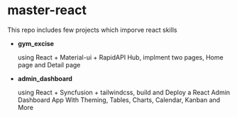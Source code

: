 # master-react

This repo includes few projects which imporve react skills

- **gym_excise**

  using React + Material-ui + RapidAPI Hub, implment two pages, Home page and Detail page
- **admin_dashboard**

  using React + Syncfusion + tailwindcss, build and Deploy a React Admin Dashboard App With Theming, Tables, Charts, Calendar, Kanban and More